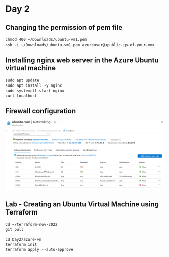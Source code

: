 # Day 2

## Changing the permission of pem file
```
chmod 400 ~/Downloads/ubuntu-vm1.pem
ssh -i ~/Downloads/ubuntu-vm1.pem azureuser@<public-ip-of-your-vm>
```

## Installing nginx web server in the Azure Ubuntu virtual machine
```
sudo apt update
sudo apt install -y nginx
sudo systemctl start nginx
curl localhost
```

## Firewall configuration

![Network Security Group](nsg.png)


## Lab - Creating an Ubuntu Virtual Machine using Terraform
```
cd ~/terraform-nov-2022
git pull

cd Day2/azure-vm
terraform init
terraform apply --auto-approve
```
